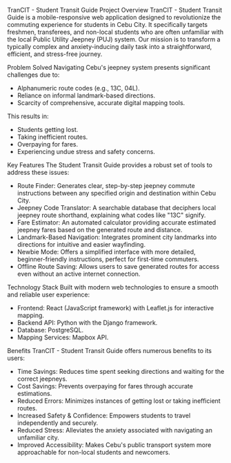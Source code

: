 TranCIT - Student Transit Guide
Project Overview
TranCIT - Student Transit Guide is a mobile-responsive web application designed to revolutionize the commuting experience for students in Cebu City. It specifically targets freshmen, transferees, and non-local students who are often unfamiliar with the local Public Utility Jeepney (PUJ) system. Our mission is to transform a typically complex and anxiety-inducing daily task into a straightforward, efficient, and stress-free journey.

Problem Solved
Navigating Cebu's jeepney system presents significant challenges due to:
  -  Alphanumeric route codes (e.g., 13C, 04L).
  -  Reliance on informal landmark-based directions.
  -  Scarcity of comprehensive, accurate digital mapping tools.
  
This results in:
  - Students getting lost.
  - Taking inefficient routes.
  - Overpaying for fares.
  - Experiencing undue stress and safety concerns.

Key Features
The Student Transit Guide provides a robust set of tools to address these issues:
  - Route Finder: Generates clear, step-by-step jeepney commute instructions between any specified origin and destination within Cebu City.
  - Jeepney Code Translator: A searchable database that deciphers local jeepney route shorthand, explaining what codes like "13C" signify.
  - Fare Estimator: An automated calculator providing accurate estimated jeepney fares based on the generated route and distance.
  - Landmark-Based Navigation: Integrates prominent city landmarks into directions for intuitive and easier wayfinding.
  - Newbie Mode: Offers a simplified interface with more detailed, beginner-friendly instructions, perfect for first-time commuters.
  - Offline Route Saving: Allows users to save generated routes for access even without an active internet connection.

Technology Stack
Built with modern web technologies to ensure a smooth and reliable user experience:
  - Frontend: React (JavaScript framework) with Leaflet.js for interactive mapping.
  - Backend API: Python with the Django framework.
  - Database: PostgreSQL.
  - Mapping Services: Mapbox API.

Benefits
TranCIT - Student Transit Guide offers numerous benefits to its users:
  - Time Savings: Reduces time spent seeking directions and waiting for the correct jeepneys.
  - Cost Savings: Prevents overpaying for fares through accurate estimations.
  - Reduced Errors: Minimizes instances of getting lost or taking inefficient routes.
  - Increased Safety & Confidence: Empowers students to travel independently and securely.
  - Reduced Stress: Alleviates the anxiety associated with navigating an unfamiliar city.
  - Improved Accessibility: Makes Cebu's public transport system more approachable for non-local students and newcomers.
